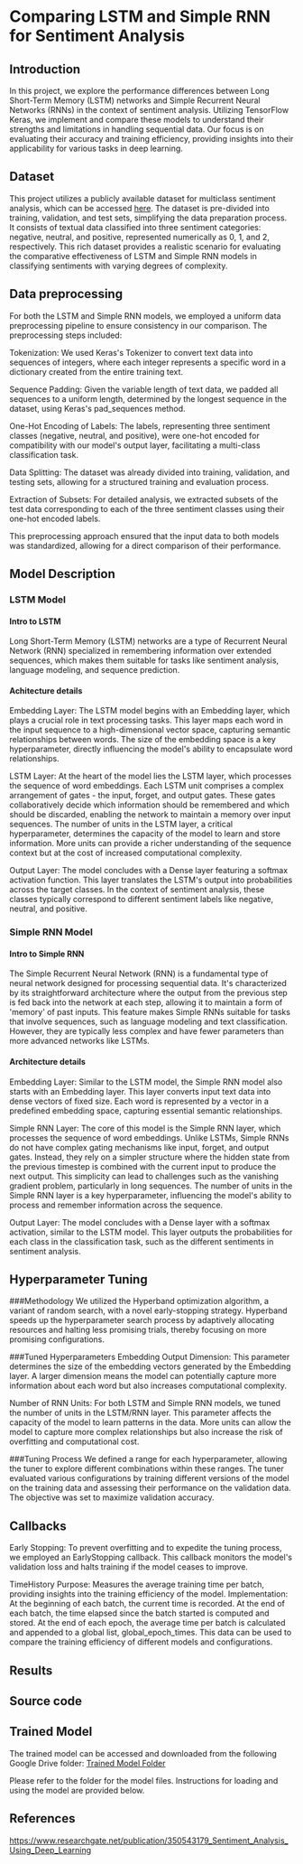# Comparing LSTM and Simple RNN for Sentiment Analysis
## Introduction
In this project, we explore the performance differences between Long Short-Term Memory (LSTM) networks and Simple Recurrent Neural Networks (RNNs) in the context of sentiment analysis. Utilizing TensorFlow Keras, we implement and compare these models to understand their strengths and limitations in handling sequential data. Our focus is on evaluating their accuracy and training efficiency, providing insights into their applicability for various tasks in deep learning.
## Dataset
This project utilizes a publicly available dataset for multiclass sentiment analysis, which can be accessed [here](https://huggingface.co/datasets/Sp1786/multiclass-sentiment-analysis-dataset).
 The dataset is pre-divided into training, validation, and test sets, simplifying the data preparation process. It consists of textual data classified into three sentiment categories: negative, neutral, and positive, represented numerically as 0, 1, and 2, respectively. This rich dataset provides a realistic scenario for evaluating the comparative effectiveness of LSTM and Simple RNN models in classifying sentiments with varying degrees of complexity.
## Data preprocessing
For both the LSTM and Simple RNN models, we employed a uniform data preprocessing pipeline to ensure consistency in our comparison. The preprocessing steps included:

Tokenization: We used Keras's Tokenizer to convert text data into sequences of integers, where each integer represents a specific word in a dictionary created from the entire training text.

Sequence Padding: Given the variable length of text data, we padded all sequences to a uniform length, determined by the longest sequence in the dataset, using Keras's pad_sequences method.

One-Hot Encoding of Labels: The labels, representing three sentiment classes (negative, neutral, and positive), were one-hot encoded for compatibility with our model's output layer, facilitating a multi-class classification task.

Data Splitting: The dataset was already divided into training, validation, and testing sets, allowing for a structured training and evaluation process.

Extraction of Subsets: For detailed analysis, we extracted subsets of the test data corresponding to each of the three sentiment classes using their one-hot encoded labels.

This preprocessing approach ensured that the input data to both models was standardized, allowing for a direct comparison of their performance.
## Model Description
### LSTM Model
#### Intro to LSTM
Long Short-Term Memory (LSTM) networks are a type of  Recurrent Neural Network (RNN) specialized in remembering information over extended sequences, which makes them suitable for tasks like sentiment analysis, language modeling, and sequence prediction.
#### Achitecture details
Embedding Layer: The LSTM model begins with an Embedding layer, which plays a crucial role in text processing tasks. This layer maps each word in the input sequence to a high-dimensional vector space, capturing semantic relationships between words. The size of the embedding space is a key hyperparameter, directly influencing the model's ability to encapsulate word relationships.

LSTM Layer: At the heart of the model lies the LSTM layer, which processes the sequence of word embeddings. Each LSTM unit comprises a complex arrangement of gates - the input, forget, and output gates. These gates collaboratively decide which information should be remembered and which should be discarded, enabling the network to maintain a memory over input sequences. The number of units in the LSTM layer, a critical hyperparameter, determines the capacity of the model to learn and store information. More units can provide a richer understanding of the sequence context but at the cost of increased computational complexity.

Output Layer: The model concludes with a Dense layer featuring a softmax activation function. This layer translates the LSTM's output into probabilities across the target classes. In the context of sentiment analysis, these classes typically correspond to different sentiment labels like negative, neutral, and positive.
### Simple RNN Model
#### Intro to Simple RNN
The Simple Recurrent Neural Network (RNN) is a fundamental type of neural network designed for processing sequential data. It's characterized by its straightforward architecture where the output from the previous step is fed back into the network at each step, allowing it to maintain a form of 'memory' of past inputs. This feature makes Simple RNNs suitable for tasks that involve sequences, such as language modeling and text classification. However, they are typically less complex and have fewer parameters than more advanced networks like LSTMs.
#### Architecture details
Embedding Layer: Similar to the LSTM model, the Simple RNN model also starts with an Embedding layer. This layer converts input text data into dense vectors of fixed size. Each word is represented by a vector in a predefined embedding space, capturing essential semantic relationships.

Simple RNN Layer: The core of this model is the Simple RNN layer, which processes the sequence of word embeddings. Unlike LSTMs, Simple RNNs do not have complex gating mechanisms like input, forget, and output gates. Instead, they rely on a simpler structure where the hidden state from the previous timestep is combined with the current input to produce the next output. This simplicity can lead to challenges such as the vanishing gradient problem, particularly in long sequences. The number of units in the Simple RNN layer is a key hyperparameter, influencing the model's ability to process and remember information across the sequence.

Output Layer: The model concludes with a Dense layer with a softmax activation, similar to the LSTM model. This layer outputs the probabilities for each class in the classification task, such as the different sentiments in sentiment analysis.

## Hyperparameter Tuning
###Methodology
We utilized the Hyperband optimization algorithm, a variant of random search, with a novel early-stopping strategy. Hyperband speeds up the hyperparameter search process by adaptively allocating resources and halting less promising trials, thereby focusing on more promising configurations.

###Tuned Hyperparameters
Embedding Output Dimension: This parameter determines the size of the embedding vectors generated by the Embedding layer. A larger dimension means the model can potentially capture more information about each word but also increases computational complexity.

Number of RNN Units: For both LSTM and Simple RNN models, we tuned the number of units in the LSTM/RNN layer. This parameter affects the capacity of the model to learn patterns in the data. More units can allow the model to capture more complex relationships but also increase the risk of overfitting and computational cost.

###Tuning Process
We defined a range for each hyperparameter, allowing the tuner to explore different combinations within these ranges.
The tuner evaluated various configurations by training different versions of the model on the training data and assessing their performance on the validation data.
The objective was set to maximize validation accuracy.

## Callbacks
Early Stopping: To prevent overfitting and to expedite the tuning process, we employed an EarlyStopping callback. This callback monitors the model's validation loss and halts training if the model ceases to improve.

TimeHistory
Purpose: Measures the average training time per batch, providing insights into the training efficiency of the model.
Implementation:
At the beginning of each batch, the current time is recorded.
At the end of each batch, the time elapsed since the batch started is computed and stored.
At the end of each epoch, the average time per batch is calculated and appended to a global list, global_epoch_times.
This data can be used to compare the training efficiency of different models and configurations.

## Results

## Source code
## Trained Model
The trained model can be accessed and downloaded from the following Google Drive folder: [Trained Model Folder](https://drive.google.com/drive/folders/1T2XThXZVQo-NYV6WD0_FdAB8pZ6qOYrb?usp=sharing)

Please refer to the folder for the model files. Instructions for loading and using the model are provided below.
## References
https://www.researchgate.net/publication/350543179_Sentiment_Analysis_Using_Deep_Learning
